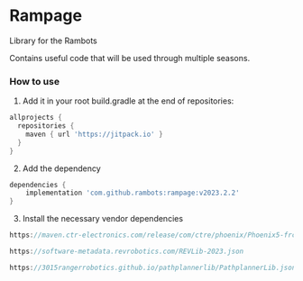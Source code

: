 # Rampage

Library for the Rambots

Contains useful code that will be used through multiple seasons.

### How to use

1. Add it in your root build.gradle at the end of repositories:

```gradle
allprojects {
  repositories {
    maven { url 'https://jitpack.io' }
  }
}
```

2. Add the dependency

```gradle
dependencies {
	implementation 'com.github.rambots:rampage:v2023.2.2'
}
```

3. Install the necessary vendor dependencies

```gradle
https://maven.ctr-electronics.com/release/com/ctre/phoenix/Phoenix5-frc2023-latest.json

https://software-metadata.revrobotics.com/REVLib-2023.json

https://3015rangerrobotics.github.io/pathplannerlib/PathplannerLib.json
